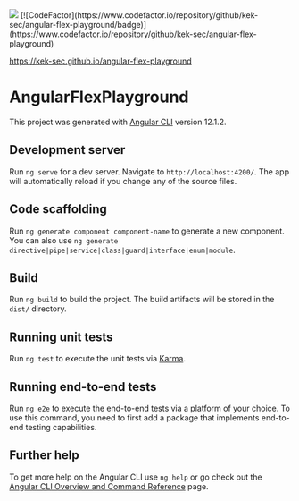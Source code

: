 
<img src="https://app.travis-ci.com/kek-Sec/angular-flex-playground.svg?branch=main">
[![CodeFactor](https://www.codefactor.io/repository/github/kek-sec/angular-flex-playground/badge)](https://www.codefactor.io/repository/github/kek-sec/angular-flex-playground)

https://kek-sec.github.io/angular-flex-playground

# AngularFlexPlayground

This project was generated with [Angular CLI](https://github.com/angular/angular-cli) version 12.1.2.

## Development server

Run `ng serve` for a dev server. Navigate to `http://localhost:4200/`. The app will automatically reload if you change any of the source files.

## Code scaffolding

Run `ng generate component component-name` to generate a new component. You can also use `ng generate directive|pipe|service|class|guard|interface|enum|module`.

## Build

Run `ng build` to build the project. The build artifacts will be stored in the `dist/` directory.

## Running unit tests

Run `ng test` to execute the unit tests via [Karma](https://karma-runner.github.io).

## Running end-to-end tests

Run `ng e2e` to execute the end-to-end tests via a platform of your choice. To use this command, you need to first add a package that implements end-to-end testing capabilities.

## Further help

To get more help on the Angular CLI use `ng help` or go check out the [Angular CLI Overview and Command Reference](https://angular.io/cli) page.
